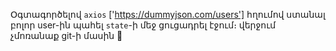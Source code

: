 Օգտագործելով `axios` ['https://dummyjson.com/users'] հղումով ստանալ բոլոր user-ին պահել `state`-ի մեջ ցուցադրել էջում։
վերջում չմոռանաք git-ի մասին 🙂  